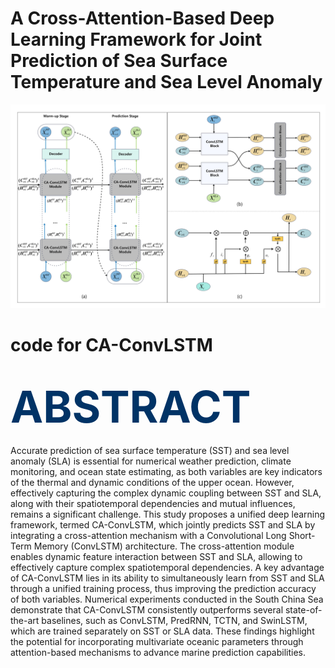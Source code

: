 # A Cross-Attention-Based Deep Learning Framework for Joint Prediction of Sea Surface Temperature and Sea Level Anomaly

![](ModelStructure.jpg)
# code for CA-ConvLSTM
# **<span style="font-size:2.5em;color:#003366">ABSTRACT</span>**
Accurate prediction of sea surface temperature (SST) and sea level anomaly (SLA) is essential
for numerical weather prediction, climate monitoring, and ocean state estimating, as both
variables are key indicators of the thermal and dynamic conditions of the upper ocean.
However, effectively capturing the complex dynamic coupling between SST and SLA,
along with their spatiotemporal dependencies and mutual influences, remains a
significant challenge. This study proposes a unified deep learning framework, termed CA-ConvLSTM,
which jointly predicts SST and SLA by integrating a cross-attention mechanism with a Convolutional
Long Short-Term Memory (ConvLSTM) architecture. The cross-attention module enables dynamic feature
interaction between SST and SLA, allowing to effectively capture complex spatiotemporal
dependencies. A key advantage of CA-ConvLSTM lies in its ability to simultaneously learn from
SST and SLA through a unified training process, thus improving the prediction
accuracy of both variables. Numerical experiments conducted in the South China Sea demonstrate
that CA-ConvLSTM consistently outperforms several state-of-the-art baselines, such as ConvLSTM,
PredRNN, TCTN, and SwinLSTM, which are trained separately on SST or SLA data. These findings
highlight the potential for incorporating multivariate oceanic parameters through
attention-based mechanisms to advance marine prediction capabilities.